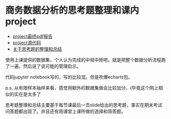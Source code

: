 # 商务数据分析的思考题整理和课内project

- [project最终pdf报告](project.pdf)
- [project源代码](project.ipynb)
- [关于思考题的整理和总结](BDA_Review.pdf)

使用上课提供的数据集，个人认为完成的中规中矩吧。就是把整个数据分析流程跑了一遍，然后说了说可能的管理启示。

代码jupyter notebook写的，写的比较混。但是吹爆echarts包。

p.s. 从有限样本抽样来看，感觉用额外的数据集做会比较加分。(毕竟这个网上相似的实在是太多了

思考题整理和总结主要基于每节课最后一页slide给出的思考题，事实在期末考试问答题都出现了。并且还有雨课堂上课所做的选择和简答题。


